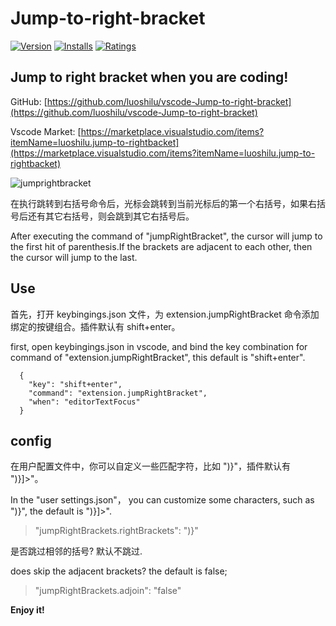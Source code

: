 # Jump-to-right-bracket

[![Version](https://vsmarketplacebadge.apphb.com/version/luoshilu.jump-to-rightbacket.svg)](https://marketplace.visualstudio.com/items?itemName=luoshilu.jump-to-rightbacket)
[![Installs](https://vsmarketplacebadge.apphb.com/installs/luoshilu.jump-to-rightbacket.svg)](https://marketplace.visualstudio.com/items?itemName=luoshilu.jump-to-rightbacket)
[![Ratings](https://vsmarketplacebadge.apphb.com/rating/luoshilu.jump-to-rightbacket.svg)](https://vsmarketplacebadge.apphb.com/rating/luoshilu.jump-to-rightbacket.svg)

## Jump to right bracket when you are coding!

GitHub: [https://github.com/luoshilu/vscode-Jump-to-right-bracket](https://github.com/luoshilu/vscode-Jump-to-right-bracket)

Vscode Market: [https://marketplace.visualstudio.com/items?itemName=luoshilu.jump-to-rightbacket](https://marketplace.visualstudio.com/items?itemName=luoshilu.jump-to-rightbacket)

![jumprightbracket](https://user-images.githubusercontent.com/16523045/44298243-162ab000-a2a5-11e8-83cc-2c1c0f0869ec.gif)

在执行跳转到右括号命令后，光标会跳转到当前光标后的第一个右括号，如果右括号后还有其它右括号，则会跳到其它右括号后。

After executing the command of "jumpRightBracket", the cursor will jump to the first hit of parenthesis.If the brackets are adjacent to each other, then the cursor will jump to the last.

## Use

首先，打开 keybingings.json 文件，为 extension.jumpRightBracket 命令添加绑定的按键组合。插件默认有 shift+enter。

first, open keybingings.json in vscode, and bind the key combination for command of "extension.jumpRightBracket", this default is "shift+enter".

```
  {
    "key": "shift+enter",
    "command": "extension.jumpRightBracket",
    "when": "editorTextFocus"
  }
```

## config

在用户配置文件中，你可以自定义一些匹配字符，比如 ")}"，插件默认有 ")}]>"。

In the "user settings.json"， you can customize some characters, such as ")}", the default is ")}]>".

> "jumpRightBrackets.rightBrackets": ")}"

是否跳过相邻的括号? 默认不跳过.

does skip the adjacent brackets? the default is false;

> "jumpRightBrackets.adjoin": "false"

**Enjoy it!**
